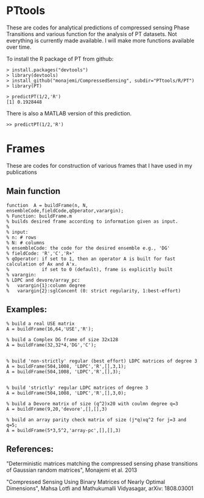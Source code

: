 # PTtools
These are codes for analytical predictions of compressed sensing Phase Transitions and various function for the analysis of PT datasets. Not everything is currently made available. I will make more functions available over time.

To install the R package of PT from github:
```
> install.packages("devtools")
> library(devtools)
> install_github("monajemi/CompressedSensing", subdir="PTtools/R/PT")
> library(PT)

> predictPT(1/2,'R')
[1] 0.1928448
```

There is also a MATLAB version of this prediction.

```
>> predictPT(1/2,'R')
```


# Frames
These are codes for construction of various frames that I have used in my publications 

## Main function
```
function  A = buildFrame(n, N, ensembleCode,fieldCode,qOperator,varargin);
% Function: buildFrame.m
% builds desired frame according to information given as input.
%
% input:
% n: # rows
% N: # columns
% ensembleCode: the code for the desired ensemble e.g., 'DG'
% fieldCode: 'R','C','R+'
% qOperator: if set to 1, then an operator A is built for fast calculation of Ax and A'x.
%            if set to 0 (default), frame is explicitly built
% varargin:
% LDPC and devore/array_pc: 
%   varargin{1}:column degree
%   varargin{2}:sglConcent (0: strict regularity, 1:best-effort)
```

## Examples: 
```
% build a real USE matrix
A = buildFrame(16,64,'USE','R');

% build a Complex DG frame of size 32x128
A = buildFrame(32,32*4,'DG','C');


% build 'non-strictly' regular (best effort) LDPC matrices of degree 3
A = buildFrame(504,1008, 'LDPC','R',[],3,1);
A = buildFrame(504,1008, 'LDPC','R',[],3);


% build 'strictly' regular LDPC matrices of degree 3
A = buildFrame(504,1008, 'LDPC','R',[],3,0);

% build a Devore matrix of size (q^2)x20 with coulmn degree q=3 
A = buildFrame(9,20,'devore',[],[],3)

% build an array parity check matrix of size (j*q)xq^2 for j=3 and q=5;
A = buildFrame(5*3,5^2,'array-pc',[],[],3)

```


## References: 

"Deterministic matrices matching the compressed sensing phase transitions of Gaussian random matrices", Monajemi et al. 2013

"Compressed Sensing Using Binary Matrices of Nearly Optimal Dimensions", Mahsa Lotfi and Mathukumalli Vidyasagar, arXiv: 1808.03001
